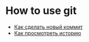 # How to use git
- [Как сделать новый коммит](./commmit_help.md)
- [Как просмотреть историю](./log_help.md)
